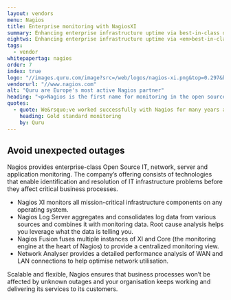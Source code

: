 ```yaml
---
layout: vendors
menu: Nagios
title: Enterprise monitoring with NagiosXI
summary: Enhancing enterprise infrastructure uptime via best-in-class data monitoring
eightws: Enhancing enterprise infrastructure uptime via <em>best-in-class</em> data <em>monitoring</em>
tags:
  - vendor
whitepapertag: nagios
order: 7
index: true
logo: "//images.quru.com/image?src=/web/logos/nagios-xi.png&top=0.297&bottom=0.725"
vendorurl: "//www.nagios.com"
alt: "Quru are Europe's most active Nagios partner"
heading: "<p>Nagios is the first name for monitoring in the open source world. It is the oldest and most well-known open source solution for monitoring Linux, Windows, applications and infrastructure workloads.</p><p>Nagios relies on expert partners around the world to deploy services and support companies using their technology. We are the UK partner and have worked with Nagios for over 3 years to deploy full monitoring solutions with meaningful alert thresholds with appropriate parent child device relationships, to ensure rapid recovery and maximum infrastructure and services uptime.</p><p>Quru has assisted major brands, including Tesco’s, with large-scale Nagios deployments, to set up best practice and day-to-day operations in order to gain the most from the software.</p>"
quotes:
  - quote: We&rsquo;ve worked successfully with Nagios for many years and know the product. From our experience, we believe it to be the gold standard infrastructure monitoring solution and have had consistent success after recommending it to our clients.
    heading: Gold standard monitoring
    by: Quru
---
```


## Avoid unexpected outages ##

Nagios provides enterprise-class Open Source IT, network, server and application monitoring. The company’s offering consists of technologies that enable identification and resolution of IT infrastructure problems before they affect critical business processes.

* Nagios XI monitors all mission-critical infrastructure components on any operating system. 
* Nagios Log Server aggregates and consolidates log data from various sources and combines it with monitoring data. Root cause analysis helps you leverage what the data is telling you. 
* Nagios Fusion fuses multiple instances of XI and Core (the monitoring engine at the heart of Nagios) to provide a centralized monitoring view.
* Network Analyser provides a detailed performance analysis of WAN and LAN connections to help optimise network utilisation.

Scalable and flexible, Nagios ensures that business processes won’t be affected by unknown outages and your organisation keeps working and delivering its services to its customers. 

